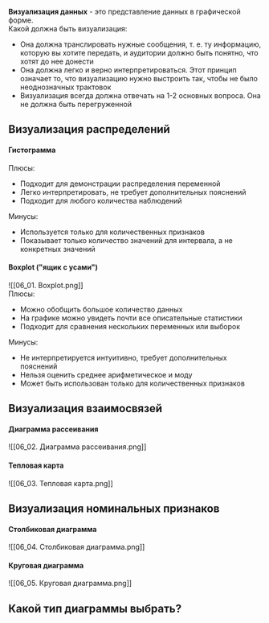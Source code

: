 **Визуализация данных** - это представление данных в графической форме.  
Какой должна быть визуализация:
- Она должна транслировать нужные сообщения, т. е. ту информацию, которую вы хотите передать, и аудитории должно быть понятно, что хотят до нее донести
- Она должна легко и верно интерпретироваться. Этот принцип означает то, что визуализацию нужно выстроить так, чтобы не было неоднозначных трактовок
- Визуализация всегда должна отвечать на 1-2 основных вопроса. Она не должна быть перегруженной
  
## Визуализация распределений
#### Гистограмма  
Плюсы:
- Подходит для демонстрации распределения переменной
- Легко интерпретировать, не требует дополнительных пояснений
- Подходит для любого количества наблюдений
  
Минусы:
- Используется только для количественных признаков
- Показывает только количество значений для интервала, а не конкретных значений
#### Boxplot ("ящик с усами")
![[06_01. Boxplot.png]]  
Плюсы:
- Можно обобщить большое количество данных
- На графике можно увидеть почти все описательные статистики
- Подходит для сравнения нескольких переменных или выборок
  
Минусы: 
- Не интерпретируется интуитивно, требует дополнительных пояснений
- Нельзя оценить среднее арифметическое и моду
- Может быть использован только для количественных признаков
## Визуализация взаимосвязей
#### Диаграмма рассеивания
![[06_02. Диаграмма рассеивания.png]]  
#### Тепловая карта
![[06_03. Тепловая карта.png]]  
## Визуализация номинальных признаков
#### Столбиковая диаграмма
![[06_04. Столбиковая диаграмма.png]]  
#### Круговая диаграмма
![[06_05. Круговая диаграмма.png]]  
## Какой тип диаграммы выбрать?

